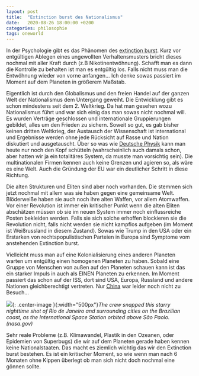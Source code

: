 ```yaml
---
layout: post
title:  "Extinction burst des Nationalismus"
date:   2020-08-26 18:00:00 +0200
categories: philosophie
tags: oneworld
---
```


In der Psychologie gibt es das Phänomen des [extinction burst](https://en.wikipedia.org/wiki/Extinction_(psychology)#Burst). Kurz vor entgültigen Ablegen eines ungewollten Verhaltensmusters bricht dieses nochmal mit aller Kraft durch (z.B Nikotinentwöhnung). Schafft man es dann die Kontrolle zu behalten ist man es entgültig los. Falls nicht muss man die Entwöhnung wieder von vorne anfangen... Ich denke sowas passiert im Moment auf dem Planeten in größerem Maßstab. 

Eigentlich ist durch den Globalismus und den freien Handel auf der ganzen Welt der Nationalismus dem Untergang geweiht. Die Entwicklung gibt es schon mindestens seit dem 2. Weltkrieg. Da hat man gesehen wozu Nationalismus führt und war sich einig das man sowas nicht nochmal will. Es wurden Verträge geschlossen und internationale Gruppierungen gebildet, alles um den Frieden zu sichern. Soweit so gut, es gab bisher keinen dritten Weltkrieg, der Austausch der Wissenschaft ist international und Ergebnisse werden ohne jede Rücksicht auf Rasse und Nation diskutiert und ausgetauscht. Über so was wie [Deutsche Physik](https://en.wikipedia.org/wiki/Deutsche_Physik "Deutsche Physik ") kann man heute nur noch den Kopf schütteln (wahrscheinlich auch damals schon, aber hatten wir ja ein totalitäres System, da musste man vorsichtig sein). Die multinationalen Firmen kennen auch keine Grenzen und agieren so, als wäre es eine Welt. Auch die Gründung der EU war ein deutlicher Schritt in diese Richtung.

Die alten Strukturen und Eliten sind aber noch vorhanden. Die stemmen sich jetzt nochmal mit allem was sie haben gegen eine gemeinsame Welt. Blöderweiße haben sie auch noch ihre alten Waffen, vor allem Atomwaffen. Vor einer Revolution ist immer ein kritischer Punkt wenn die alten Eliten abschätzen müssen ob sie im neuen System immer noch einflussreiche Posten bekleiden werden. Falls sie sich solche erhoffen blockieren sie die Revolution nicht, falls nicht werden sie nicht kampflos aufgeben (im Moment ist Weißrussland in diesem Zustand). Sowas wie Trump in den USA oder ein Erstarken von rechtspopulistischen Parteien in Europa sind Symptome vom anstehenden Extinction burst. 

Vielleicht muss man auf eine Kolonialisierung eines anderen Planeten warten um entgültig einen homogenen Planeten zu haben. Sobald eine Gruppe von Menschen von außen auf den Planeten schauen kann ist das ein starker Impuls in auch als EINEN Planeten zu erkennen. Im Moment passiert das schon auf der ISS, dort sind USA, Europa, Russland und andere Nationen gleichberechtigt vertreten. Nur [China](https://en.wikipedia.org/wiki/List_of_visitors_to_the_International_Space_Station) war leider noch nicht zu Besuch... 


![]({{'/assets/images/iss063e039001.jpg'}}){: .center-image }{:width="500px"}*The crew snapped this starry nighttime shot of Rio de Janeiro and surrounding cities on the Brazilian coast, as the International Space Station orbited above São Paolo. (nasa.gov)*

Sehr reale Probleme (z.B.  Klimawandel, Plastik in den Ozeanen, oder Epidemien von Superbugs) die wir auf dem Planeten gerade haben kennen keine Nationalstaaten. Das macht es ziemlich wichtig das wir den Extinction burst bestehen. Es ist ein kritischer Moment, so wie wenn man nach 6 Monaten ohne Kippen überlegt ob man sich nicht doch nochmal eine gönnen sollte.
